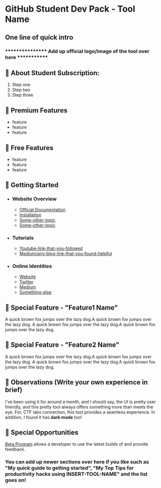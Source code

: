 # GitHub Student Dev Pack - Tool Name

## One line of quick intro

### *************** Add up official logo/image of the tool over here ***********

## 🎯 About Student Subscription:

1. Step one
2. Step two
3. Step three

## 🎯 Premium Features 

- feature
- feature
- feature

## 🎯 Free Features 

- feature
- feature
- feature

## 🎯 Getting Started
- ### Website Overview
    - [Official Documentation](#)
    - [Installation](#)
    - [Some-other-topic](#)
    - [Some-other-topic](#)

- ### Tutorials 
    - [Youtube-link-that-you-followed](#)
    - [Medium/any-blog-link-that-you-found-helpful](#)
   
- ### Online Identities
    - [Website](#) 
    - [Twitter](#)
    - [Medium](#)
    - [Something-else](#)

## 🎯 Special Feature - "Feature1 Name"

A quick brown fox jumps over the lazy dog.A quick brown fox jumps over the lazy dog.
A quick brown fox jumps over the lazy dog.A quick brown fox jumps over the lazy dog.


## 🎯 Special Feature - "Feature2 Name"

A quick brown fox jumps over the lazy dog.A quick brown fox jumps over the lazy dog.
A quick brown fox jumps over the lazy dog.A quick brown fox jumps over the lazy dog.


## 🎯 Observations (Write your own experience in brief)

I've been using it for around a month, and I should say, the UI is pretty user friendly, and this pretty tool always offers something more than meets the eye.
For, CTF labs connection, this tool provides a seamless experience.
In addition, I found it has **dark mode** too!

## 🎯 Special Opportunities
[Beta Program](#) allows a developer to use the latest builds of and provide feedback.

### You can add up newer sections over here if you like such as "My quick guide to getting started", "My Top Tips for productivity hacks using INSERT-TOOL-NAME" and the list goes on!
